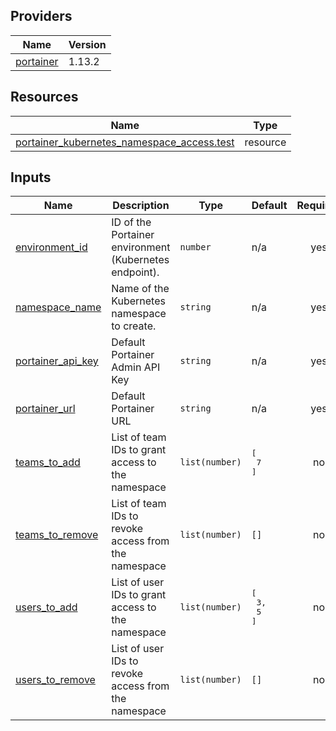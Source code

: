 <!-- BEGIN_TF_DOCS -->


## Providers

| Name | Version |
|------|---------|
| <a name="provider_portainer"></a> [portainer](#provider\_portainer) | 1.13.2 |

## Resources

| Name | Type |
|------|------|
| [portainer_kubernetes_namespace_access.test](https://registry.terraform.io/providers/portainer/portainer/latest/docs/resources/kubernetes_namespace_access) | resource |

## Inputs

| Name | Description | Type | Default | Required |
|------|-------------|------|---------|:--------:|
| <a name="input_environment_id"></a> [environment\_id](#input\_environment\_id) | ID of the Portainer environment (Kubernetes endpoint). | `number` | n/a | yes |
| <a name="input_namespace_name"></a> [namespace\_name](#input\_namespace\_name) | Name of the Kubernetes namespace to create. | `string` | n/a | yes |
| <a name="input_portainer_api_key"></a> [portainer\_api\_key](#input\_portainer\_api\_key) | Default Portainer Admin API Key | `string` | n/a | yes |
| <a name="input_portainer_url"></a> [portainer\_url](#input\_portainer\_url) | Default Portainer URL | `string` | n/a | yes |
| <a name="input_teams_to_add"></a> [teams\_to\_add](#input\_teams\_to\_add) | List of team IDs to grant access to the namespace | `list(number)` | <pre>[<br/>  7<br/>]</pre> | no |
| <a name="input_teams_to_remove"></a> [teams\_to\_remove](#input\_teams\_to\_remove) | List of team IDs to revoke access from the namespace | `list(number)` | `[]` | no |
| <a name="input_users_to_add"></a> [users\_to\_add](#input\_users\_to\_add) | List of user IDs to grant access to the namespace | `list(number)` | <pre>[<br/>  3,<br/>  5<br/>]</pre> | no |
| <a name="input_users_to_remove"></a> [users\_to\_remove](#input\_users\_to\_remove) | List of user IDs to revoke access from the namespace | `list(number)` | `[]` | no |
<!-- END_TF_DOCS -->